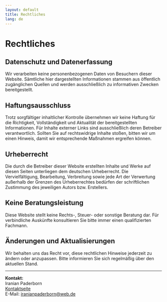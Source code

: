 ```yaml
---
layout: default
title: Rechtliches
lang: de
---
```


# Rechtliches

## Datenschutz und Datenerfassung

Wir verarbeiten keine personenbezogenen Daten von Besuchern dieser Website. Sämtliche hier dargestellten Informationen stammen aus öffentlich zugänglichen Quellen und werden ausschließlich zu informativen Zwecken bereitgestellt.

## Haftungsausschluss

Trotz sorgfältiger inhaltlicher Kontrolle übernehmen wir keine Haftung für die Richtigkeit, Vollständigkeit und Aktualität der bereitgestellten Informationen. Für Inhalte externer Links sind ausschließlich deren Betreiber verantwortlich. Sollten Sie auf rechtswidrige Inhalte stoßen, bitten wir um einen Hinweis, damit wir entsprechende Maßnahmen ergreifen können.

## Urheberrecht

Die durch die Betreiber dieser Website erstellten Inhalte und Werke auf diesen Seiten unterliegen dem deutschen Urheberrecht. Die Vervielfältigung, Bearbeitung, Verbreitung sowie jede Art der Verwertung außerhalb der Grenzen des Urheberrechtes bedürfen der schriftlichen Zustimmung des jeweiligen Autors bzw. Erstellers.

## Keine Beratungsleistung

Diese Website stellt keine Rechts-, Steuer- oder sonstige Beratung dar. Für verbindliche Auskünfte konsultieren Sie bitte immer einen qualifizierten Fachmann.

## Änderungen und Aktualisierungen

Wir behalten uns das Recht vor, diese rechtlichen Hinweise jederzeit zu ändern oder anzupassen. Bitte informieren Sie sich regelmäßig über den aktuellen Stand.

---

**Kontakt:**  
Iranian Paderborn  
[Kontaktseite](../fa/kontakt)  
E-Mail: iranianpaderborn@web.de